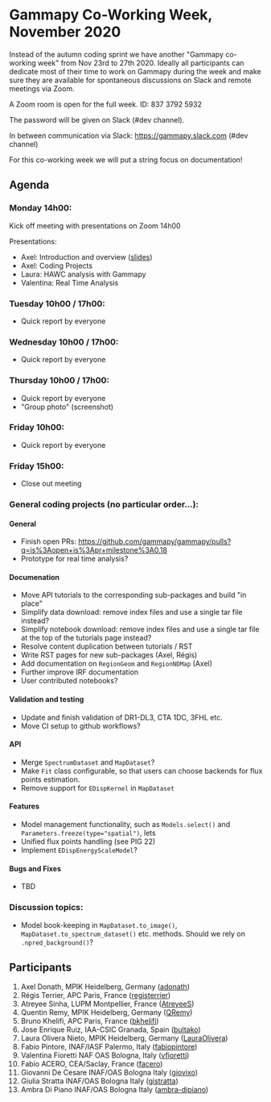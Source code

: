 # Gammapy Co-Working Week, November 2020

Instead of the autumn coding sprint we have another "Gammapy co-working week" from Nov 23rd to 27th 2020.
Ideally all participants can dedicate most of their time to work on Gammapy during the week and make sure
they are available for spontaneous discussions on Slack and remote meetings via Zoom. 

A Zoom room is open for the full week. ID: 837 3792 5932

The password will be given on Slack (#dev channel).

In between communication via Slack: https://gammapy.slack.com (#dev channel)

For this co-working week we will put a string focus on documentation!

## Agenda

### Monday 14h00:
Kick off meeting with presentations on Zoom 14h00

Presentations:
- Axel: Introduction and overview ([slides](slides/co-working-week-intro.pdf))
- Axel: Coding Projects
- Laura: HAWC analysis with Gammapy
- Valentina: Real Time Analysis

### Tuesday 10h00 / 17h00:
- Quick report by everyone
         
### Wednesday 10h00 / 17h00:
- Quick report by everyone

### Thursday 10h00 / 17h00:
- Quick report by everyone
- "Group photo" (screenshot)
 
### Friday 10h00:
- Quick report by everyone

### Friday 15h00:
- Close out meeting

### General coding projects (no particular order...):


#### General
- Finish open PRs: https://github.com/gammapy/gammapy/pulls?q=is%3Aopen+is%3Apr+milestone%3A0.18
- Prototype for real time analysis?

#### Documenation
- Move API tutorials to the corresponding sub-packages and build "in place"
- Simplify data download: remove index files and use a single tar file instead?
- Simplify notebook download: remove index files and use a single tar file at the top of the tutorials page instead?
- Resolve content duplication between tutorials / RST 
- Write RST pages for new sub-packages (Axel, Régis)
- Add documentation on `RegionGeom` and `RegionNDMap` (Axel)
- Further improve IRF documentation
- User contributed notebooks?

#### Validation and testing
- Update and finish validation of DR1-DL3, CTA 1DC, 3FHL etc.
- Move CI setup to github workflows?

#### API
- Merge `SpectrumDataset` and `MapDataset`?
- Make `Fit` class configurable, so that users can choose backends for flux points estimation.
- Remove support for `EDispKernel` in `MapDataset`

#### Features
- Model management functionality, such as `Models.select()` and `Parameters.freeze(type="spatial")`, lets 
- Unified flux points handling (see PIG 22)
- Implement `EDispEnergyScaleModel`?

#### Bugs and Fixes
- TBD

### Discussion topics:
- Model book-keeping in `MapDataset.to_image()`, `MapDataset.to_spectrum_dataset()` etc. methods. Should we rely on `.npred_background()`? 


## Participants
1. Axel Donath, MPIK Heidelberg, Germany ([adonath](https://github.com/adonath))
2. Régis Terrier, APC Paris, France ([registerrier](https://github.com/registerrier))
3. Atreyee Sinha, LUPM Montpellier, France ([AtreyeeS](https://github.com/AtreyeeS)) 
4. Quentin Remy, MPIK Heidelberg, Germany ([QRemy](https://github.com/QRemy)) 
5. Bruno Khelifi, APC Paris, France ([bkhelifi](https://github.com/bkhelifi)) 
6. Jose Enrique Ruiz, IAA-CSIC Granada, Spain ([bultako](https://github.com/bultako)) 
7. Laura Olivera Nieto, MPIK Heidelberg, Germany ([LauraOlivera](https://github.com/LauraOlivera)) 
8. Fabio Pintore, INAF/IASF Palermo, Italy ([fabiopintore](https://github.com/fabiopintore))
9. Valentina Fioretti NAF OAS Bologna, Italy ([vfioretti](https://github.com/vfioretti))
10. Fabio ACERO, CEA/Saclay, France ([facero](https://github.com/facero))
11. Giovanni De Cesare INAF/OAS Bologna Italy ([giovixo](https://github.com/giovixo))
12. Giulia Stratta INAF/OAS Bologna Italy ([gistratta](https://github.com/gistratta))
13. Ambra Di Piano INAF/OAS Bologna Italy ([ambra-dipiano](https://github.com/ambra-dipiano))

